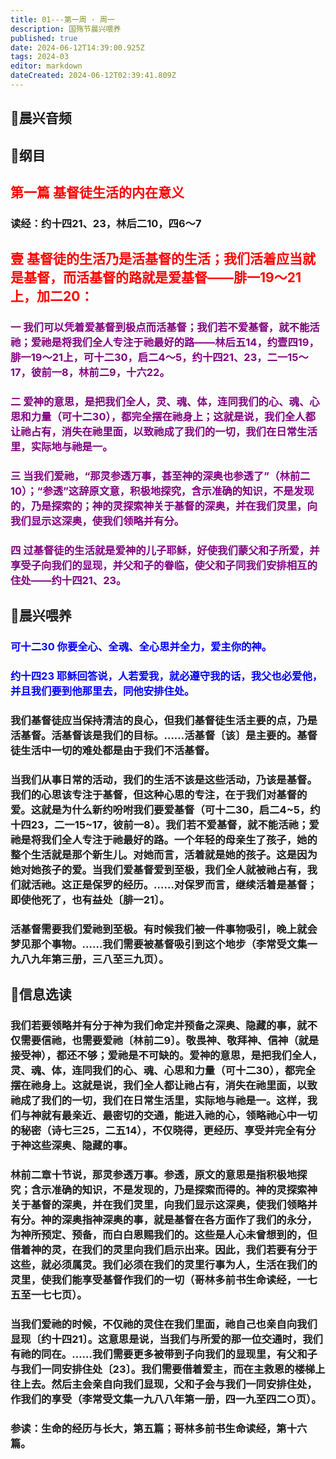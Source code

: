 ```yaml
---
title: 01---第一周 · 周一
description: 国殇节晨兴喂养
published: true
date: 2024-06-12T14:39:00.925Z
tags: 2024-03
editor: markdown
dateCreated: 2024-06-12T02:39:41.809Z
---
```


## 🎵晨兴音频

## 📖纲目

## <font color=red>第一篇    基督徒生活的内在意义</font>

### 读经：约十四21、23，林后二10，四6～7

## <font color=red>壹    基督徒的生活乃是活基督的生活；我们活着应当就是基督，而活基督的路就是爱基督——腓一19～21上，加二20：</font>

### <font color=purple>一    我们可以凭着爱基督到极点而活基督；我们若不爱基督，就不能活祂；爱祂是将我们全人专注于祂最好的路——林后五14，约壹四19，腓一19～21上，可十二30，启二4～5，约十四21、23，二一15～17，彼前一8，林前二9，十六22。</font>

### <font color=purple>二    爱神的意思，是把我们全人，灵、魂、体，连同我们的心、魂、心思和力量（可十二30），都完全摆在祂身上；这就是说，我们全人都让祂占有，消失在祂里面，以致祂成了我们的一切，我们在日常生活里，实际地与祂是一。</font>

### <font color=purple>三    当我们爱祂，“那灵参透万事，甚至神的深奥也参透了”（林前二10）；“参透”这辞原文意，积极地探究，含示准确的知识，不是发现的，乃是探索的；神的灵探索神关于基督的深奥，并在我们灵里，向我们显示这深奥，使我们领略并有分。</font>

### <font color=purple>四     过基督徒的生活就是爱神的儿子耶稣，好使我们蒙父和子所爱，并享受子向我们的显现，并父和子的眷临，使父和子同我们安排相互的住处——约十四21、23。</font>

## 📖晨兴喂养

### <font color=blue>可十二30    你要全心、全魂、全心思并全力，爱主你的神。</font>

### <font color=blue>约十四23    耶稣回答说，人若爱我，就必遵守我的话，我父也必爱他，并且我们要到他那里去，同他安排住处。</font>

### 我们基督徒应当保持清洁的良心，但我们基督徒生活主要的点，乃是活基督。活基督该是我们的目标。……活基督〔该〕是主要的。基督徒生活中一切的难处都是由于我们不活基督。

### 当我们从事日常的活动，我们的生活不该是这些活动，乃该是基督。我们的心思该专注于基督，但这种心思的专注，在于我们对基督的爱。这就是为什么新约吩咐我们要爱基督（可十二30，启二4~5，约十四23，二一15~17，彼前一8）。我们若不爱基督，就不能活祂；爱祂是将我们全人专注于祂最好的路。一个年轻的母亲生了孩子，她的整个生活就是那个新生儿。对她而言，活着就是她的孩子。这是因为她对她孩子的爱。当我们爱基督爱到至极，我们全人就被祂占有，我们就活祂。这正是保罗的经历。……对保罗而言，继续活着是基督；即使他死了，也有益处〔腓一21〕。

### 活基督需要我们爱祂到至极。有时候我们被一件事物吸引，晚上就会梦见那个事物。……我们需要被基督吸引到这个地步（李常受文集一九八九年第三册，三八至三九页）。

## 📖信息选读

### 我们若要领略并有分于神为我们命定并预备之深奥、隐藏的事，就不仅需要信祂，也需要爱祂〔林前二9〕。敬畏神、敬拜神、信神（就是接受神），都还不够；爱祂是不可缺的。爱神的意思，是把我们全人，灵、魂、体，连同我们的心、魂、心思和力量（可十二30），都完全摆在祂身上。这就是说，我们全人都让祂占有，消失在祂里面，以致祂成了我们的一切，我们在日常生活里，实际地与祂是一。这样，我们与神就有最亲近、最密切的交通，能进入祂的心，领略祂心中一切的秘密（诗七三25，二五14），不仅晓得，更经历、享受并完全有分于神这些深奥、隐藏的事。

### 林前二章十节说，那灵参透万事。参透，原文的意思是指积极地探究；含示准确的知识，不是发现的，乃是探索而得的。神的灵探索神关于基督的深奥，并在我们灵里，向我们显示这深奥，使我们领略并有分。神的深奥指神深奥的事，就是基督在各方面作了我们的永分，为神所预定、预备，而白白恩赐我们的。这些是人心未曾想到的，但借着神的灵，在我们的灵里向我们启示出来。因此，我们若要有分于这些，就必须属灵。我们必须在我们的灵里行事为人，生活在我们的灵里，使我们能享受基督作我们的一切（哥林多前书生命读经，一七五至一七七页）。

### 当我们爱祂的时候，不仅祂的灵住在我们里面，祂自己也亲自向我们显现〔约十四21〕。这意思是说，当我们与所爱的那一位交通时，我们有祂的同在。……我们需要更多被带到子向我们的显现里，有父和子与我们一同安排住处〔23〕。我们需要借着爱主，而在主救恩的楼梯上往上去。然后主会亲自向我们显现，父和子会与我们一同安排住处，作我们的享受（李常受文集一九八八年第一册，四一九至四二○页）。

### 参读：生命的经历与长大，第五篇；哥林多前书生命读经，第十六篇。
<!-- Google tag (gtag.js) -->
<script async src="https://www.googletagmanager.com/gtag/js?id=G-1P8709Z16T"></script>
<script>
  window.dataLayer = window.dataLayer || [];
  function gtag(){dataLayer.push(arguments);}
  gtag('js', new Date());

  gtag('config', 'G-1P8709Z16T');
</script>